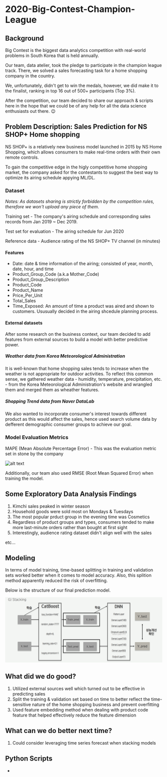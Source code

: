 # 2020-Big-Contest-Champion-League

## Background

Big Contest is the biggest data analytics competition with real-world problems in South Korea that is held annually.

Our team, data atelier, took the pledge to participate in the champion league track. There, we solved a sales forecasting task for a home shopping company in the country. 

We, unfortunately, didn't get to win the medals, however, we did make it to the finalist, ranking in top 16 out of 500+ participants (Top 3%).

After the competition, our team decided to share our approach & scripts here in the hope that we could be of any help for all the data science enthusiasts out there. 😉



## Problem Description: Sales Prediction for NS SHOP+ Home shopping

NS SHOP+ is a relatively new business model launched in 2015 by NS Home Shopping, which allows consumers to make real-time orders with their own remote controls.

To gain the competitive edge in the higly competitive home shopping market, the company asked for the contestants to suggest the best way to optimize its airing schedule appying ML/DL. 

### Dataset
*Notes: As datasets sharing is strictly forbidden by the competition rules, therefore we won't upload any piece of them.*

Training set - The company's airing schedule and corresponding sales records from Jan 2019 ~ Dec 2019.

Test set for evaluation - The airing schedule for Jun 2020 

Reference data - Audience rating of the NS SHOP+ TV channel (in minutes)

#### Features

- Date: date & time information of the airing; consisted of year, month, date, hour, and time
- Product_Group_Code (a.k.a Mother_Code)
- Product_Group_Description 
- Product_Code
- Product_Name
- Price_Per_Unit
- Total_Sales
- Time_Exposed: An amount of time a product was aired and shown to customers. Ususually decided in the airing shcedule planning process.

#### External datasets
After some research on the business context, our team decided to add features from external sources to build a model with better predictive power.

##### Weather data from Korea Meteorological Administration

It is well-known that home shopping sales tends to increase when the weather is not appropriate for outdoor activities. 
To reflect this common sense, we gathered weather data - humidity, temperature, precipitation, etc. - from the Korea Meteorological Administration's website and wrangled them and merged them as wheather features.

##### Shopping Trend data from Naver DataLab

We also wanted to incorporate consumer's interest towards different product as this would affect the sales, hence used search volume data by defferent demographic consumer groups to achieve our goal. 

### Model Evaluation Metrics

MAPE (Mean Absolute Percentage Error) - This was the evaluation metric set in stone by the company

![alt text](https://wikimedia.org/api/rest_v1/media/math/render/svg/5ada3996551e35503a1605edd4e35a26f1215d36)

Additionally, our team also used RMSE (Root Mean Squared Error) when training the model.

## Some Exploratory Data Analysis Findings
1. Kimchi sales peaked in winter season
2. Household goods were sold most on Mondays & Tuesdays
3. The most popular prduct group in the evening time was Cosmetics
4. Regardless of product groups and types, consumers tended to make more last-minute orders rather than bought at first sight
5. Interestingly, audience rating dataset didn't align well with the sales 

etc...
    
    
## Modeling

In terms of model training, time-based splitting in training and validation sets worked better when it comes to model accuracy. Also, this splition method apparently reduced the risk of overfitting. 

Below is the structure of our final prediction model.

![alt text](https://github.com/data-atelier/imgs/blob/a5ba298cf9230a44f54495516bfe96b21ff90903/model_structure.PNG)

## What did we do good?
1. Utilized external sources well which turned out to be effective in predicting sales
2. Split the training & validation set based on time to better reflect the time-sensitive nature of the home shopping business and prevent overfitting
3. Used feature embedding method when dealing with product code feature that helped effectively reduce the feature dimension

## What can we do better next time?
1. Could consider leveraging time series forecast when stacking models

## Python Scripts 
- 
